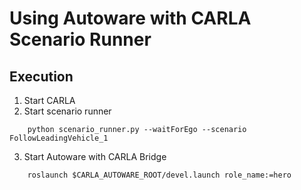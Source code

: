 # Using Autoware with CARLA Scenario Runner

## Execution

1. Start CARLA
2. Start scenario runner

```
    python scenario_runner.py --waitForEgo --scenario FollowLeadingVehicle_1
```

3. Start Autoware with CARLA Bridge

```
    roslaunch $CARLA_AUTOWARE_ROOT/devel.launch role_name:=hero
```


